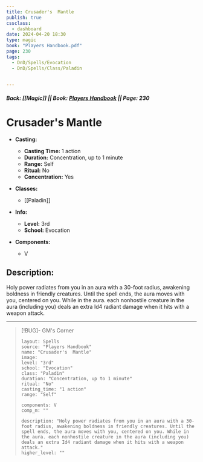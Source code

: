 ```yaml
---
title: Crusader's  Mantle
publish: true
cssclass:
  - dashboard
date: 2024-04-20 18:30
type: magic
book: "Players Handbook.pdf"
page: 230
tags:
  - DnD/Spells/Evocation
  - DnD/Spells/Class/Paladin


---
```


##### Back: [[Magic]] || Book: [Players Handbook](https://drive.google.com/drive/folders/1O5bhpYizcIT5xxAoLOuzCRht_PVS7VSG?usp=sharing) || Page: 230

# Crusader's  Mantle

- **Casting:**
    - **Casting Time:** 1 action
    - **Duration:** Concentration, up to 1 minute
    - **Range:** Self
    - **Ritual:** No
    - **Concentration:** Yes
- **Classes:**
    - [[Paladin]]

- **Info:**
    - **Level:** 3rd
    - **School:** Evocation
- **Components:**
    - V


## Description:
Holy power radiates from you in an aura with a 30-foot radius, awakening boldness in friendly creatures. Until the spell ends, the aura moves with you, centered on you. While in the aura. each nonhostile creature in the aura (including you) deals an extra Id4 radiant damage when it hits with a weapon attack.



---

> [!BUG]- GM's Corner
>
> ```statblock
> layout: Spells
> source: "Players Handbook"
> name: "Crusader's  Mantle"
> image: 
> level: "3rd"
> school: "Evocation"
> class: "Paladin"
> duration: "Concentration, up to 1 minute"
> ritual: "No"
> casting_time: "1 action"
> range: "Self"
>
> components: V
> comp_m: ""
>
> description: "Holy power radiates from you in an aura with a 30-foot radius, awakening boldness in friendly creatures. Until the spell ends, the aura moves with you, centered on you. While in the aura. each nonhostile creature in the aura (including you) deals an extra Id4 radiant damage when it hits with a weapon attack."
> higher_level: ""
> ```
